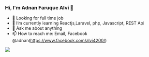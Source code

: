 ### Hi, I'm Adnan Faruque Alvi 👋

- 🔭 Looking for full time job
- 🌱 I’m currently learning Reactjs,Laravel, php, Javascript, REST Api
- 💬 Ask me about anything
- 📫 How to reach me: Email, Facebook @adnan(https://www.facebook.com/alvi4200/)


<img src="https://github-readme-stats.vercel.app/api?username=adnan614&&show_icons=true&title_color=ffffff&icon_color=bb2acf&text_color=daf7dc&bg_color=191919">
